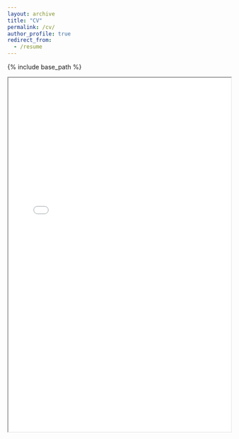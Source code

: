 ```yaml
---
layout: archive
title: "CV"
permalink: /cv/
author_profile: true
redirect_from:
  - /resume
---
```


{% include base_path %}


<iframe src="assets/pdf/cv.pdf" width="100%" height="800px"></iframe>